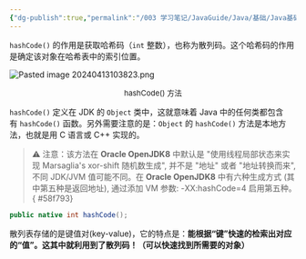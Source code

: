 ```yaml
---
{"dg-publish":true,"permalink":"/003 学习笔记/JavaGuide/Java/基础/Java基础常见面试题总结（中）/Object/hashCode()有什么用？/","dgPassFrontmatter":true,"created":"2024-04-13T10:37:24.966+08:00","updated":"2024-06-01T10:47:47.578+08:00"}
---
```


`hashCode()` 的作用是获取哈希码（`int` 整数），也称为散列码。这个哈希码的作用是确定该对象在哈希表中的索引位置。

![Pasted image 20240413103823.png](/img/user/$/$Sys999%20Attachment/Pasted%20image%2020240413103823.png)
<p style="text-align:center; font-size:small;">hashCode() 方法</p>

`hashCode()` 定义在 JDK 的 `Object` 类中，这就意味着 Java 中的任何类都包含有 `hashCode()` 函数。另外需要注意的是：`Object` 的 `hashCode()` 方法是本地方法，也就是用 C 语言或 C++ 实现的。

>⚠️ 注意：该方法在 **Oracle OpenJDK8** 中默认是 "使用线程局部状态来实现 Marsaglia's xor-shift 随机数生成", 并不是 "地址" 或者 "地址转换而来", 不同 JDK/JVM 值可能不同。在 **Oracle OpenJDK8** 中有六种生成方式 (其中第五种是返回地址), 通过添加 VM 参数: -XX:hashCode=4 启用第五种。
{ #58f793}


```java
public native int hashCode();
```

散列表存储的是键值对(key-value)，它的特点是：**能根据“键”快速的检索出对应的“值”。这其中就利用到了散列码！（可以快速找到所需要的对象）**